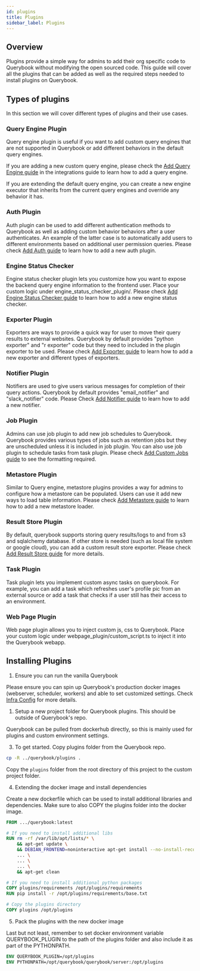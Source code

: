 ```yaml
---
id: plugins
title: Plugins
sidebar_label: Plugins
---
```


## Overview

Plugins provide a simple way for admins to add their org specific code to Querybook without modifying the open sourced code. This guide will cover all the plugins that can be added as well as the required steps needed to install plugins on Querybook.

## Types of plugins

In this section we will cover different types of plugins and their use cases.

### Query Engine Plugin

Query engine plugin is useful if you want to add custom query engines that are not supported in Querybook or add different behaviors in the default query engines.

If you are adding a new custom query engine, please check the [Add Query Engine guide](./add_query_engine.md) in the integrations guide to learn how to add a query engine.

If you are extending the default query engine, you can create a new engine executor that inherits from the current query engines and override any behavior it has.

### Auth Plugin

Auth plugin can be used to add different authentication methods to Querybook as well as adding custom behavior behaviors after a user authenticates. An example of the latter case is to automatically add users to different environments based on additional user permission queries. Please check [Add Auth guide](./add_auth.md) to learn how to add a new auth plugin.

### Engine Status Checker

Engine status checker plugin lets you customize how you want to expose the backend query engine information to the frontend user. Place your custom logic under engine_status_checker_plugin/. Please check [Add Engine Status Checker guide](./add_engine_status_checker.md) to learn how to add a new engine status checker.

### Exporter Plugin

Exporters are ways to provide a quick way for user to move their query results to external websites. Querybook by default provides "python exporter" and "r exporter" code but they need to included in the plugin exporter to be used. Please check [Add Exporter guide](./add_exporter.md) to learn how to add a new exporter and different types of exporters.

### Notifier Plugin

Notifiers are used to give users various messages for completion of their query actions. Querybook by default provides "email_notifier" and "slack_notifier" code. Please Check [Add Notifier guide](./add_notifier.md) to learn how to add a new notifier.

### Job Plugin

Admins can use job plugin to add new job schedules to Querybook. Querybook provides various types of jobs such as retention jobs but they are unscheduled unless it is included in job plugin. You can also use job plugin to schedule tasks from task plugin. Please check [Add Custom Jobs guide](./add_custom_jobs.md) to see the formatting required.

### Metastore Plugin

Similar to Query engine, metastore plugins provides a way for admins to configure how a metastore can be populated. Users can use it add new ways to load table information. Please check [Add Metastore guide](./add_metastore.md) to learn how to add a new metastore loader.

### Result Store Plugin

By default, querybook supports storing query results/logs to and from s3 and sqlalchemy database. If other store is needed (such as local file system or google cloud), you can add a custom result store exporter. Please check [Add Result Store guide](./add_result_store.md) for more details.

### Task Plugin

Task plugin lets you implement custom async tasks on querybook. For example, you can add a task which refreshes user's profile pic from an external source or add a task that checks if a user still has their access to an environment.

### Web Page Plugin

Web page plugin allows you to inject custom js, css to Querybook. Place your custom logic under webpage_plugin/custom_script.ts to inject it into the Querybook webapp.

## Installing Plugins

1. Ensure you can run the vanilla Querybook

Please ensure you can spin up Querybook's production docker images (webserver, scheduler, workers) and able to set customized settings. Check [Infra Config](../configurations/infra_config.md) for more details.

1. Setup a new project folder for Querybook plugins. This should be outside of Querybook's repo.

Querybook can be pulled from dockerhub directly, so this is mainly used for plugins and custom environment settings.

3. To get started. Copy plugins folder from the Querybook repo.

```sh
cp -R ../querybook/plugins .
```

Copy the `plugins` folder from the root directory of this project to the custom project folder.

4. Extending the docker image and install dependencies

Create a new dockerfile which can be used to install additional libraries and dependencies. Make sure to also COPY the plugins folder into the docker image.

```Dockerfile
FROM .../querybook:latest

# If you need to install additional libs
RUN rm -rf /var/lib/apt/lists/* \
    && apt-get update \
    && DEBIAN_FRONTEND=noninteractive apt-get install --no-install-recommends -y \
    ... \
    ... \
    ... \
    && apt-get clean

# If you need to install additional python packages
COPY plugins/requirements /opt/plugins/requirements
RUN pip install -r /opt/plugins/requirements/base.txt

# Copy the plugins directory
COPY plugins /opt/plugins
```

5. Pack the plugins with the new docker image

Last but not least, remember to set docker environment variable QUERYBOOK_PLUGIN to the path of the plugins folder and also include it as part of the PYTHONPATH.

```Dockerfile
ENV QUERYBOOK_PLUGIN=/opt/plugins
ENV PYTHONPATH=/opt/querybook/querybook/server:/opt/plugins
```
